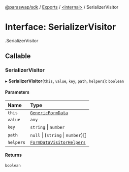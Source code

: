 [@paraswap/sdk](../README.md) / [Exports](../modules.md) / [<internal\>](../modules/internal_.md) / SerializerVisitor

# Interface: SerializerVisitor

[<internal>](../modules/internal_.md).SerializerVisitor

## Callable

### SerializerVisitor

▸ **SerializerVisitor**(`this`, `value`, `key`, `path`, `helpers`): `boolean`

#### Parameters

| Name | Type |
| :------ | :------ |
| `this` | [`GenericFormData`](internal_.GenericFormData.md) |
| `value` | `any` |
| `key` | `string` \| `number` |
| `path` | ``null`` \| (`string` \| `number`)[] |
| `helpers` | [`FormDataVisitorHelpers`](internal_.FormDataVisitorHelpers.md) |

#### Returns

`boolean`
